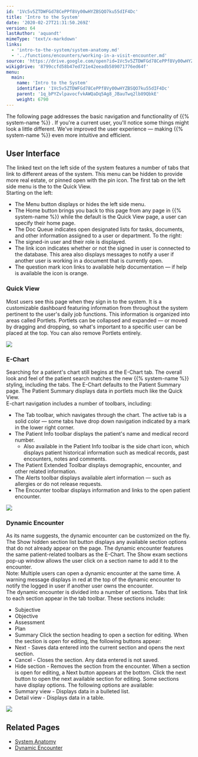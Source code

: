 ```yaml
---
id: '1Vc5v5ZTDWFGd78CePPf8Vy00wHYZBSQO7ku55dIF4Dc'
title: 'Intro to the System'
date: '2020-02-27T21:31:50.269Z'
version: 64
lastAuthor: 'aquandt'
mimeType: 'text/x-markdown'
links:
  - 'intro-to-the-system/system-anatomy.md'
  - '../functions/encounters/working-in-a-visit-encounter.md'
source: 'https://drive.google.com/open?id=1Vc5v5ZTDWFGd78CePPf8Vy00wHYZBSQO7ku55dIF4Dc'
wikigdrive: '8799ccfd58b47ed721e42eeadb589071776ed64f'
menu:
  main:
    name: 'Intro to the System'
    identifier: '1Vc5v5ZTDWFGd78CePPf8Vy00wHYZBSQO7ku55dIF4Dc'
    parent: '1q_bPYZvlpavocfvkAWQaDq5Ag8_JBauTwq2lb89QbkE'
    weight: 6790
---
```

The following page addresses the basic navigation and functionality of {{% system-name %}} . If you're a current user, you'll notice some things might look a little different. We've improved the user experience — making {{% system-name %}} even more intuitive and efficient.
  
## **User Interface**  
  
The linked text on the left side of the system features a number of tabs that link to different areas of the system. This menu can be hidden to provide more real estate, or pinned open with the pin icon. The first tab on the left side menu is the to the Quick View.  
Starting on the left:
* The Menu button displays or hides the left side menu.
* The Home button brings you back to this page from any page in {{% system-name %}} while the default is the Quick View page, a user can specify their home page.
* The Doc Queue indicates open designated lists for tasks, documents, and other information assigned to a user or department.
To the right:
* The signed-in user and their role is displayed.
* The link icon indicates whether or not the signed in user is connected to the database. This area also displays messages to notify a user if another user is working in a document that is currently open.
* The question mark icon links to available help documentation — if help is available the icon is orange.
  
### **Quick View**  
  
Most users see this page when they sign in to the system. It is a customizable dashboard featuring information from throughout the system pertinent to the user's daily job functions. This information is organized into areas called Portlets. Portlets can be collapsed and expanded — or moved by dragging and dropping, so what's important to a specific user can be placed at the top. You can also remove Portlets entirely.
  
![](../intro-to-the-system.assets/10000201000004AD0000022F843CBEDF739CCC4F.png)  

  
### **E-Chart**  
  
Searching for a patient's chart still begins at the E-Chart tab. The overall look and feel of the patient search matches the new {{% system-name %}} styling, including the tabs. The E-Chart defaults to the Patient Summary page. The Patient Summary displays data in portlets much like the Quick View.  
E-chart navigation includes a number of toolbars, including:
* The Tab toolbar, which navigates through the chart. The active tab is a solid color — some tabs have drop down navigation indicated by a mark in the lower
right corner.
* The Patient Info toolbar displays the patient's name and medical record number.
   * Also available in the Patient Info toolbar is the side chart icon, which displays patient historical information such as medical records, past
encounters, notes and comments.
* The Patient Extended Toolbar displays demographic, encounter, and other related information.
* The Alerts toolbar displays available alert information — such as allergies or do not release requests.
* The Encounter toolbar displays information and links to the open patient encounter.
  
![](../intro-to-the-system.assets/10000201000004AD0000022E098758EEF7FFA4D2.png)  

  
### **Dynamic Encounter**  
  
As its name suggests, the dynamic encounter can be customized on the fly. The Show hidden section list button displays any available section options that do not already appear on the page. The dynamic encounter features the same patient-related toolbars as the E-Chart. The Show exam sections pop-up window allows the user click on a section name to add it to the encounter.  
Note: Multiple users can open a dynamic encounter at the same time. A warning message displays in red at the top of the dynamic encounter to notify the logged in user if another user owns the encounter.  
The dynamic encounter is divided into a number of sections. Tabs that link to each section appear in the tab toolbar. These sections include:
* Subjective
* Objective
* Assessment
* Plan
* Summary
Click the section heading to open a section for editing. When the section is open for editing, the following buttons appear:
* Next - Saves data entered into the current section and opens the next section.
* Cancel - Closes the section. Any data entered is not saved.
* Hide section - Removes the section from the encounter.
When a section is open for editing, a Next button appears at the bottom. Click the next button to open the next available section for editing. Some sections have display options. The following options are available:
* Summary view - Displays data in a bulleted list.
* Detail view - Displays data in a table.
  
![](../intro-to-the-system.assets/10000201000004AD0000022E3E8010F0553A5B2F.png)  

  
## **Related Pages**  

* [System Anatomy](intro-to-the-system/system-anatomy.md)
* [Dynamic Encounter](../functions/encounters/working-in-a-visit-encounter.md)
